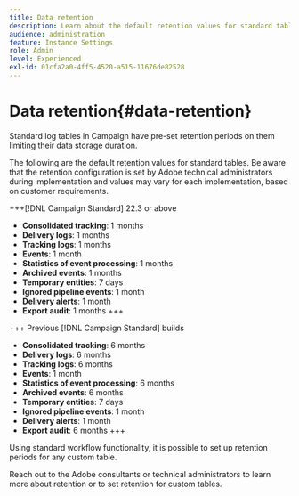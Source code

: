 ```yaml
---
title: Data retention
description: Learn about the default retention values for standard tables
audience: administration
feature: Instance Settings
role: Admin
level: Experienced
exl-id: 01cfa2a0-4ff5-4520-a515-11676de82528
---
```

# Data retention{#data-retention}

Standard log tables in Campaign have pre-set retention periods on them limiting their data storage duration.

The following are the default retention values for standard tables. Be aware that the retention configuration is set by Adobe technical administrators during implementation and values may vary for each implementation, based on customer requirements.

+++[!DNL Campaign Standard] 22.3 or above

* **Consolidated tracking**: 1 months
* **Delivery logs**: 1 months
* **Tracking logs**: 1 months
* **Events**: 1 month
* **Statistics of event processing**: 1 months
* **Archived events**: 1 months
* **Temporary entities**: 7 days
* **Ignored pipeline events**: 1 month
* **Delivery alerts**: 1 month
* **Export audit**: 1 months
+++

+++ Previous [!DNL Campaign Standard] builds

* **Consolidated tracking**: 6 months
* **Delivery logs**: 6 months
* **Tracking logs**: 6 months
* **Events**: 1 month
* **Statistics of event processing**: 6 months
* **Archived events**: 6 months
* **Temporary entities**: 7 days
* **Ignored pipeline events**: 1 month
* **Delivery alerts**: 1 month
* **Export audit**: 6 months
+++

Using standard workflow functionality, it is possible to set up retention periods for any custom table.

Reach out to the Adobe consultants or technical administrators to learn more about retention or to set retention for custom tables.
